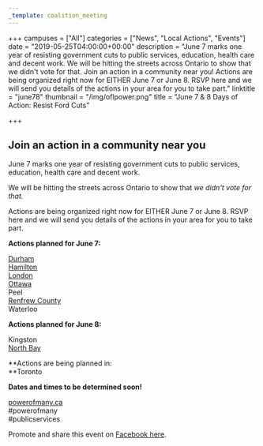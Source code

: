 ```yaml
---
_template: coalition_meeting
---
```





+++
campuses = ["All"]
categories = ["News", "Local Actions", "Events"]
date = "2019-05-25T04:00:00+00:00"
description = "June 7 marks one year of resisting government cuts to public services, education, health care and decent work. We will be hitting the streets across Ontario to show that we didn't vote for that. Join an action in a community near you! Actions are being organized right now for EITHER June 7 or June 8. RSVP here and we will send you details of the actions in your area for you to take part."
linktitle = "june78"
thumbnail = "/img/oflpower.png"
title = "June 7 & 8 Days of Action: Resist Ford Cuts"

+++
## **Join an action in a community near you**

June 7 marks one year of resisting government cuts to public services, education, health care and decent work.

We will be hitting the streets across Ontario to show that _we didn't vote for that._

Actions are being organized right now for EITHER June 7 or June 8. RSVP here and we will send you details of the actions in your area for you to take part.

**Actions planned for June 7:**

[Durham](https://www.oflevents.ca/durham_june_7_day_of_action_to_resist_ford_cuts)  
[Hamilton](https://www.oflevents.ca/hamilton_june_7_day_of_action_to_resist_ford_cuts)  
[London](https://www.oflevents.ca/london_june_7_day_of_action_to_resist_ford_cuts)  
[Ottawa](https://www.oflevents.ca/ottawa_june_7_day_of_action_to_resist_ford_cuts)  
Peel  
[Renfrew County](https://www.oflevents.ca/renfrew_county_june_7_day_of_action_to_resist_ford_cuts)  
Waterloo

**Actions planned for June 8:**

Kingston  
[North Bay](https://www.oflevents.ca/north_bay_june_8_day_of_action_to_resist_ford_cuts)

**Actions are being planned in:  
**Toronto  
  
**Dates and times to be determined soon!**

[powerofmany.ca](http://www.powerofmany.ca/)  
\#powerofmany  
\#publicservices

Promote and share this event on [Facebook here](https://www.facebook.com/events/293328154930540/).
